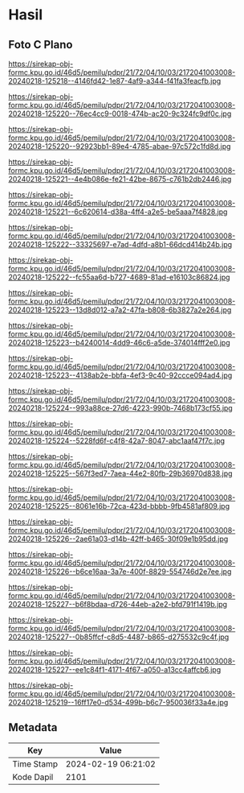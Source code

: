# Hasil

## Foto C Plano

https://sirekap-obj-formc.kpu.go.id/46d5/pemilu/pdpr/21/72/04/10/03/2172041003008-20240218-125218--4146fd42-1e87-4af9-a344-f41fa3feacfb.jpg

https://sirekap-obj-formc.kpu.go.id/46d5/pemilu/pdpr/21/72/04/10/03/2172041003008-20240218-125220--76ec4cc9-0018-474b-ac20-9c324fc9df0c.jpg

https://sirekap-obj-formc.kpu.go.id/46d5/pemilu/pdpr/21/72/04/10/03/2172041003008-20240218-125220--92923bb1-89e4-4785-abae-97c572c1fd8d.jpg

https://sirekap-obj-formc.kpu.go.id/46d5/pemilu/pdpr/21/72/04/10/03/2172041003008-20240218-125221--4e4b086e-fe21-42be-8675-c761b2db2446.jpg

https://sirekap-obj-formc.kpu.go.id/46d5/pemilu/pdpr/21/72/04/10/03/2172041003008-20240218-125221--6c620614-d38a-4ff4-a2e5-be5aaa7f4828.jpg

https://sirekap-obj-formc.kpu.go.id/46d5/pemilu/pdpr/21/72/04/10/03/2172041003008-20240218-125222--33325697-e7ad-4dfd-a8b1-66dcd414b24b.jpg

https://sirekap-obj-formc.kpu.go.id/46d5/pemilu/pdpr/21/72/04/10/03/2172041003008-20240218-125222--fc55aa6d-b727-4689-81ad-e16103c86824.jpg

https://sirekap-obj-formc.kpu.go.id/46d5/pemilu/pdpr/21/72/04/10/03/2172041003008-20240218-125223--13d8d012-a7a2-47fa-b808-6b3827a2e264.jpg

https://sirekap-obj-formc.kpu.go.id/46d5/pemilu/pdpr/21/72/04/10/03/2172041003008-20240218-125223--b4240014-4dd9-46c6-a5de-374014fff2e0.jpg

https://sirekap-obj-formc.kpu.go.id/46d5/pemilu/pdpr/21/72/04/10/03/2172041003008-20240218-125223--4138ab2e-bbfa-4ef3-9c40-92ccce094ad4.jpg

https://sirekap-obj-formc.kpu.go.id/46d5/pemilu/pdpr/21/72/04/10/03/2172041003008-20240218-125224--993a88ce-27d6-4223-990b-7468b173cf55.jpg

https://sirekap-obj-formc.kpu.go.id/46d5/pemilu/pdpr/21/72/04/10/03/2172041003008-20240218-125224--5228fd6f-c4f8-42a7-8047-abc1aaf47f7c.jpg

https://sirekap-obj-formc.kpu.go.id/46d5/pemilu/pdpr/21/72/04/10/03/2172041003008-20240218-125225--567f3ed7-7aea-44e2-80fb-29b36970d838.jpg

https://sirekap-obj-formc.kpu.go.id/46d5/pemilu/pdpr/21/72/04/10/03/2172041003008-20240218-125225--8061e16b-72ca-423d-bbbb-9fb4581af809.jpg

https://sirekap-obj-formc.kpu.go.id/46d5/pemilu/pdpr/21/72/04/10/03/2172041003008-20240218-125226--2ae61a03-d14b-42ff-b465-30f09e1b95dd.jpg

https://sirekap-obj-formc.kpu.go.id/46d5/pemilu/pdpr/21/72/04/10/03/2172041003008-20240218-125226--b6ce16aa-3a7e-400f-8829-554746d2e7ee.jpg

https://sirekap-obj-formc.kpu.go.id/46d5/pemilu/pdpr/21/72/04/10/03/2172041003008-20240218-125227--b6f8bdaa-d726-44eb-a2e2-bfd791f1419b.jpg

https://sirekap-obj-formc.kpu.go.id/46d5/pemilu/pdpr/21/72/04/10/03/2172041003008-20240218-125227--0b85ffcf-c8d5-4487-b865-d275532c9c4f.jpg

https://sirekap-obj-formc.kpu.go.id/46d5/pemilu/pdpr/21/72/04/10/03/2172041003008-20240218-125227--ee1c84f1-4171-4f67-a050-a13cc4affcb6.jpg

https://sirekap-obj-formc.kpu.go.id/46d5/pemilu/pdpr/21/72/04/10/03/2172041003008-20240218-125219--16ff17e0-d534-499b-b6c7-950036f33a4e.jpg


## Metadata

| Key        | Value               |
| ---------- | ------------------- |
| Time Stamp | 2024-02-19 06:21:02 |
| Kode Dapil | 2101                |



